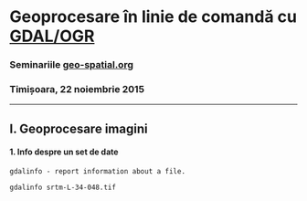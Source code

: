 # Geoprocesare în linie de comandă cu [GDAL/OGR](<http://gdal.org>)

### Seminariile [geo-spatial.org](http://www.geo-spatial.org/osgeo/timisoara2015)

### Timișoara, 22 noiembrie 2015

----------------------------

## 		I. Geoprocesare imagini

####	1. Info despre un set de date

	gdalinfo - report information about a file.

	gdalinfo srtm-L-34-048.tif 
